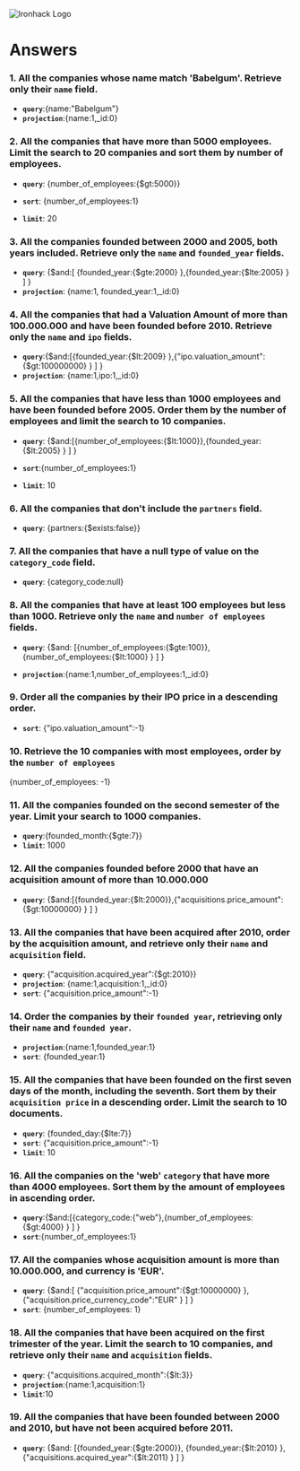 ![Ironhack Logo](https://i.imgur.com/1QgrNNw.png)

# Answers

### 1. All the companies whose name match 'Babelgum'. Retrieve only their `name` field.

- **`query`**:{name:"Babelgum"}
- **`projection`**:{name:1,\_id:0}

### 2. All the companies that have more than 5000 employees. Limit the search to 20 companies and sort them by **number of employees**.

- **`query`**: {number_of_employees:{$gt:5000}}
- **`sort`**: {number_of_employees:1}

- **`limit`**: 20

### 3. All the companies founded between 2000 and 2005, both years included. Retrieve only the `name` and `founded_year` fields.

- **`query`**: {$and:[ {founded_year:{$gte:2000} },{founded_year:{$lte:2005} } ] }
- **`projection`**: {name:1, founded_year:1,\_id:0}

### 4. All the companies that had a Valuation Amount of more than 100.000.000 and have been founded before 2010. Retrieve only the `name` and `ipo` fields.

- **`query`**:{$and:[{founded_year:{$lt:2009} },{"ipo.valuation_amount":{$gt:100000000} } ] }
- **`projection`**: {name:1,ipo:1,\_id:0}

### 5. All the companies that have less than 1000 employees and have been founded before 2005. Order them by the number of employees and limit the search to 10 companies.

- **`query`**: {$and:[{number_of_employees:{$lt:1000}},{founded_year:{$lt:2005} } ] }

- **`sort`**:{number_of_employees:1}

- **`limit`**: 10

### 6. All the companies that don't include the `partners` field.

- **`query`**: {partners:{$exists:false}}

### 7. All the companies that have a null type of value on the `category_code` field.

- **`query`**: {category_code:null}

### 8. All the companies that have at least 100 employees but less than 1000. Retrieve only the `name` and `number of employees` fields.

- **`query`**: {$and: [{number_of_employees:{$gte:100}}, {number_of_employees:{$lt:1000} } ] }

- **`projection`**:{name:1,number_of_employees:1,\_id:0}

### 9. Order all the companies by their IPO price in a descending order.

- **`sort`**: {"ipo.valuation_amount":-1}

### 10. Retrieve the 10 companies with most employees, order by the `number of employees`

{number_of_employees: -1}

### 11. All the companies founded on the second semester of the year. Limit your search to 1000 companies.

- **`query`**:{founded_month:{$gte:7}}
- **`limit`**: 1000

### 12. All the companies founded before 2000 that have an acquisition amount of more than 10.000.000

- **`query`**:
  {$and:[{founded_year:{$lt:2000}},{"acquisitions.price_amount":{$gt:10000000} } ] }

### 13. All the companies that have been acquired after 2010, order by the acquisition amount, and retrieve only their `name` and `acquisition` field.

- **`query`**: {"acquisition.acquired_year":{$gt:2010}}
- **`projection`**: {name:1,acquisition:1,\_id:0}
- **`sort`**: {"acquisition.price_amount":-1}

### 14. Order the companies by their `founded year`, retrieving only their `name` and `founded year`.

- **`projection`**:{name:1,founded_year:1}
- **`sort`**: {founded_year:1}

### 15. All the companies that have been founded on the first seven days of the month, including the seventh. Sort them by their `acquisition price` in a descending order. Limit the search to 10 documents.

- **`query`**: {founded_day:{$lte:7}}
- **`sort`**: {"acquisition.price_amount":-1}
- **`limit`**: 10

### 16. All the companies on the 'web' `category` that have more than 4000 employees. Sort them by the amount of employees in ascending order.

- **`query`**:{$and:[{category_code:{"web"},{number_of_employees:{$gt:4000} } ] }
- **`sort`**:{number_of_employees:1}

### 17. All the companies whose acquisition amount is more than 10.000.000, and currency is 'EUR'.

- **`query`**: {$and:[ {"acquisition.price_amount":{$gt:10000000} },{"acquisition.price_currency_code":"EUR" } ] }
- **`sort`**: {number_of_employees: 1}

### 18. All the companies that have been acquired on the first trimester of the year. Limit the search to 10 companies, and retrieve only their `name` and `acquisition` fields.

- **`query`**: {"acquisitions.acquired_month":{$lt:3}}
- **`projection`**:{name:1,acquisition:1}
- **`limit`**:10

### 19. All the companies that have been founded between 2000 and 2010, but have not been acquired before 2011.

- **`query`**: {$and: [{founded_year:{$gte:2000}}, {founded_year:{$lt:2010} }, {"acquisitions.acquired_year":{$lt:2011} } ] }
